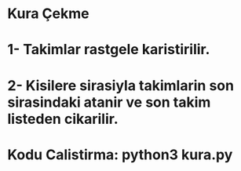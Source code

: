 # Kura Çekme

# 1- Takimlar rastgele karistirilir.
# 2- Kisilere sirasiyla takimlarin son sirasindaki atanir ve son takim listeden cikarilir.
# Kodu Calistirma: python3 kura.py 
